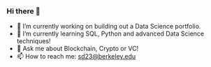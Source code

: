 ### Hi there 👋

- 🔭 I’m currently working on building out a Data Science portfolio. 
- 🌱 I’m currently learning SQL, Python and advanced Data Science techniques!
- 💬 Ask me about Blockchain, Crypto or VC!
- 📫 How to reach me: sd23@berkeley.edu

